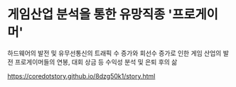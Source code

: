 게임산업 분석을 통한 유망직종 '프로게이머'
=====

하드웨어의 발전 및 유무선통신의 트래픽 수 증가와 회선수 증가로 인한 게임 산업의 발전
프로게이머들의 연봉, 대회 상금 등 수익성 분석 및 은퇴 후의 삶

<a href='https://coredotstory.github.io/8dzg50k1/story.html'>https://coredotstory.github.io/8dzg50k1/story.html</a>